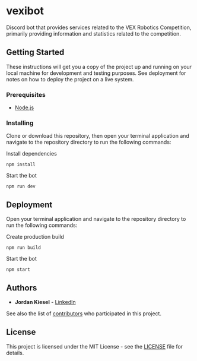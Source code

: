 # vexibot

Discord bot that provides services related to the VEX Robotics Competition, primarily providing information and statistics related to the competition.

## Getting Started

These instructions will get you a copy of the project up and running on your local machine for development and testing purposes. See deployment for notes on how to deploy the project on a live system.

### Prerequisites

* [Node.js](https://nodejs.org)

### Installing

Clone or download this repository, then open your terminal application and navigate to the repository directory to run the following commands:

Install dependencies

```
npm install
```

Start the bot

```
npm run dev
```

## Deployment

Open your terminal application and navigate to the repository directory to run the following commands:

Create production build

```
npm run build
```

Start the bot

```
npm start
```

## Authors

* **Jordan Kiesel** - [LinkedIn](https://www.linkedin.com/in/jtkiesel)

See also the list of [contributors](https://github.com/jtkiesel/vexibot/contributors) who participated in this project.

## License

This project is licensed under the MIT License - see the [LICENSE](LICENSE) file for details.
